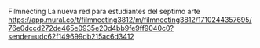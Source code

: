 Filmnecting
La nueva red para estudiantes del septimo arte
https://app.mural.co/t/filmnecting3812/m/filmnecting3812/1710244357695/76e0dccd272de465e0935e20d4bb9fe9ff9040c0?sender=udc62f149699db215ac6d3412